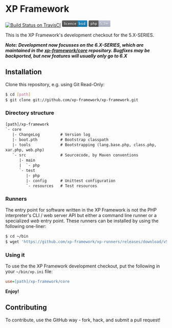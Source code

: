 XP Framework
============
[![Build Status on TravisCI](https://secure.travis-ci.org/xp-framework/xp-framework.png)](http://travis-ci.org/xp-framework/xp-framework)
[![BSD Licence](https://raw.githubusercontent.com/xp-framework/web/master/static/licence-bsd.png)](https://github.com/xp-framework/xp-framework/blob/master/core/src/main/php/LICENCE)
[![Required PHP 5.3+](https://raw.githubusercontent.com/xp-framework/web/master/static/php-5_3plus.png)](http://php.net/)


This is the XP Framework's development checkout for the 5.X-SERIES. 

***Note: Development now focusses on the 6.X-SERIES, which are maintained in the [xp-framework/core](https://github.com/xp-framework/core) repository. Bugfixes may be backported, but new features will usually only go to 6.X***

Installation
------------
Clone this repository, e.g. using Git Read-Only:

```sh
$ cd [path]
$ git clone git://github.com/xp-framework/xp-framework.git
```

### Directory structure
```
[path]/xp-framework
`- core
   |- ChangeLog         # Version log
   |- boot.pth          # Bootstrap classpath
   |- tools             # Bootstrapping (lang.base.php, class.php, xar.php, web.php)
   `- src               # Sourcecode, by Maven conventions
      |- main
      |  `- php
      `- test
         |- php
         |- config      # Unittest configuration
         `- resources   # Test resources
```

### Runners
The entry point for software written in the XP Framework is not the PHP
interpreter's CLI / web server API but either a command line runner or
a specialized *web* entry point. These runners can be installed by using
the following one-liner:

```sh
$ cd ~/bin
$ wget 'https://github.com/xp-framework/xp-runners/releases/download/v5.2.1/setup' -O - | php
```

### Using it
To use the the XP Framework development checkout, put the following
in your `~/bin/xp.ini` file:

```ini
use=[path]/xp-framework/core
```

**Enjoy!**

Contributing
------------
To contribute, use the GitHub way - fork, hack, and submit a pull request!
